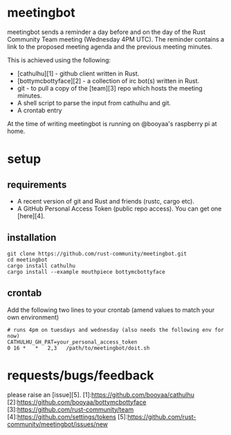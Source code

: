 # meetingbot

meetingbot sends a reminder a day before and on the day of the Rust Community
Team meeting (Wednesday 4PM UTC). The reminder contains a link to the proposed
meeting agenda and the previous meeting minutes.

This is achieved using the following:
- [cathulhu][1] - github client written in Rust.
- [bottymcbottyface][2] - a collection of irc bot(s) written in Rust.
- git - to pull a copy of the [team][3] repo which hosts the meeting minutes.
- A shell script to parse the input from cathulhu and git.
- A crontab entry

At the time of writing meetingbot is running on @booyaa's raspberry pi at home.

# setup

## requirements

- A recent version of git and Rust and friends (rustc, cargo etc).
- A GitHub Personal Access Token (public repo access). You can get one [here][4].

## installation
```
git clone https://github.com/rust-community/meetingbot.git
cd meetingbot
cargo install cathulhu
cargo install --example mouthpiece bottymcbottyface
```

## crontab

Add the following two lines to your crontab (amend values to match your own
environment)

```
# runs 4pm on tuesdays and wednesday (also needs the following env for now)
CATHULHU_GH_PAT=your_personal_access_token
0 16 *   *   2,3   /path/to/meetingbot/doit.sh
```

# requests/bugs/feedback

please raise an [issue][5].
[1]:https://github.com/booyaa/cathulhu
[2]:https://github.com/booyaa/bottymcbottyface
[3]:https://github.com/rust-community/team
[4]:https://github.com/settings/tokens
[5]:https://github.com/rust-community/meetingbot/issues/new

